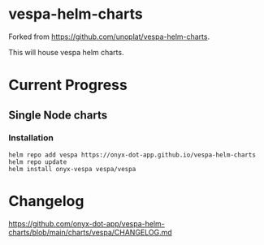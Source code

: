 # vespa-helm-charts
Forked from https://github.com/unoplat/vespa-helm-charts.

This will house vespa helm charts.

# Current Progress

## Single Node charts

### Installation 
```
helm repo add vespa https://onyx-dot-app.github.io/vespa-helm-charts
helm repo update
helm install onyx-vespa vespa/vespa
```

# Changelog

https://github.com/onyx-dot-app/vespa-helm-charts/blob/main/charts/vespa/CHANGELOG.md 
